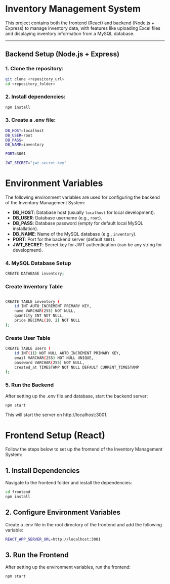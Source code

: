 # Inventory Management System

This project contains both the frontend (React) and backend (Node.js + Express) to manage inventory data, with features like uploading Excel files and displaying inventory information from a MySQL database.

---

## Backend Setup (Node.js + Express)

### 1. Clone the repository:
```bash
git clone <repository_url>
cd <repository_folder>
```
### 2. Install dependencies:
```bash
npm install
```

### 3. Create a .env file:
```bash
DB_HOST=localhost
DB_USER=root
DB_PASS=
DB_NAME=inventory

PORT=3001

JWT_SECRET="jwt-secret-key"
```
# Environment Variables

The following environment variables are used for configuring the backend of the Inventory Management System:

- **DB_HOST**: Database host (usually `localhost` for local development).
- **DB_USER**: Database username (e.g., `root`).
- **DB_PASS**: Database password (empty for default local MySQL installation).
- **DB_NAME**: Name of the MySQL database (e.g., `inventory`).
- **PORT**: Port for the backend server (default `3001`).
- **JWT_SECRET**: Secret key for JWT authentication (can be any string for development).

### 4. MySQL Database Setup

```bash
CREATE DATABASE inventory;
```
### Create Inventory Table
```bash

CREATE TABLE inventory (
    id INT AUTO_INCREMENT PRIMARY KEY,
    name VARCHAR(255) NOT NULL,
    quantity INT NOT NULL,
    price DECIMAL(10, 2) NOT NULL
);
```
### Create User Table
```bash
CREATE TABLE users (
    id INT(11) NOT NULL AUTO_INCREMENT PRIMARY KEY,
    email VARCHAR(255) NOT NULL UNIQUE,
    password VARCHAR(255) NOT NULL,
    created_at TIMESTAMP NOT NULL DEFAULT CURRENT_TIMESTAMP
);
```
### 5. Run the Backend
After setting up the .env file and database, start the backend server:
```bash
npm start
```
This will start the server on http://localhost:3001.

# Frontend Setup (React)

Follow the steps below to set up the frontend of the Inventory Management System:

## 1. Install Dependencies

Navigate to the frontend folder and install the dependencies:

```bash
cd frontend
npm install
```
## 2. Configure Environment Variables
Create a .env file in the root directory of the frontend and add the following variable:
```bash
REACT_APP_SERVER_URL=http://localhost:3001
```
## 3. Run the Frontend

After setting up the environment variables, run the frontend:
```bash
npm start
```
